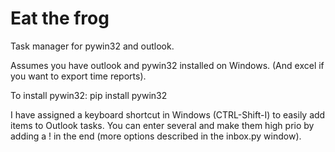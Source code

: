 # Eat the frog
Task manager for pywin32 and outlook. 

Assumes you have outlook and pywin32 installed on Windows. (And excel if you want to export time reports).

To install pywin32:
pip install pywin32

I have assigned a keyboard shortcut in Windows (CTRL-Shift-I) to easily add items to Outlook tasks. You can enter several and make them high prio by adding a ! in the end (more options described in the inbox.py window).
